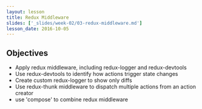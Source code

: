 ```yaml
---
layout: lesson
title: Redux Middleware
slides: ['_slides/week-02/03-redux-middleware.md']
lesson_date: 2016-10-05
---
```


## Objectives

- Apply redux middleware, including redux-logger and redux-devtools
- Use redux-devtools to identify how actions trigger state changes
- Create custom redux-logger to show only diffs
- Use redux-thunk middleware to dispatch multiple actions from an action creator
- use 'compose' to combine redux middleware
